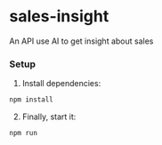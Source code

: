 # sales-insight
An API use AI to get insight about sales

### Setup

1. Install dependencies:
```bash
npm install
```

2. Finally, start it:
```bash
npm run
```

